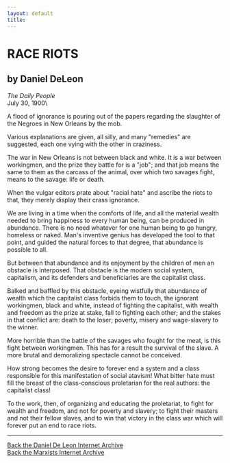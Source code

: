```yaml
---
layout: default
title: 
---
```

# RACE RIOTS

## by Daniel DeLeon

*The Daily People*\
July 30, 1900\

A flood of ignorance is pouring out of the papers regarding the
slaughter of the Negroes in New Orleans by the mob.

Various explanations are given, all silly, and many "remedies" are
suggested, each one vying with the other in craziness.

The war in New Orleans is not between black and white. It is a war
between workingmen, and the prize they battle for is a "job\"; and that
job means the same to them as the carcass of the animal, over which two
savages fight, means to the savage: life or death.

When the vulgar editors prate about "racial hate" and ascribe the riots
to that, they merely display their crass ignorance.

We are living in a time when the comforts of life, and all the material
wealth needed to bring happiness to every human being, can be produced
in abundance. There is no need whatever for one human being to go
hungry, homeless or naked. Man's inventive genius has developed the tool
to that point, and guided the natural forces to that degree, that
abundance is possible to all.

But between that abundance and its enjoyment by the children of men an
obstacle is interposed. That obstacle is the modern social system,
capitalism, and its defenders and beneficiaries are the capitalist
class.

Balked and baffled by this obstacle, eyeing wistfully that abundance of
wealth which the capitalist class forbids them to touch, the ignorant
workingmen, black and white, instead of fighting the capitalist, with
wealth and freedom as the prize at stake, fall to fighting each other;
and the stakes in that conflict are: death to the loser; poverty, misery
and wage-slavery to the winner.

More horrible than the battle of the savages who fought for the meat, is
this fight between workingmen. This has for a result the survival of the
slave. A more brutal and demoralizing spectacle cannot be conceived.

How strong becomes the desire to forever end a system and a class
responsible for this manifestation of social atavism! What bitter hate
must fill the breast of the class-conscious proletarian for the real
authors: the capitalist class!

To the work, then, of organizing and educating the proletariat, to fight
for wealth and freedom, and not for poverty and slavery; to fight their
masters and not their fellow slaves, and to win that victory in the
class war which will forever put an end to race riots.

------------------------------------------------------------------------

[Back the Daniel De Leon Internet Archive](../../index.htm)\
[Back the Marxists Internet Archive](../../../index.htm)
